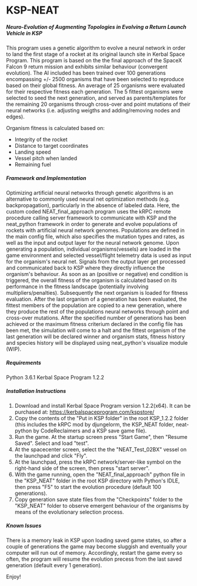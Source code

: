 # KSP-NEAT
##### Neuro-Evolution of Augmenting Topologies in Evolving a Return Launch Vehicle in KSP #####

This program uses a genetic algorithm to evolve a neural network in order to land the first stage of a rocket at its original launch site in Kerbal Space Program.
This program is based on the the final approach of the SpaceX Falcon 9 return mission and exhibits similar behaviour (convergent evolution). 
The AI included has been trained over 100 generations encompassing +/- 2500 organisms that have been selected to reproduce based on their global fitness. An average of 25 organisms
were evaluated for their respective fitness each generation. The 5 fittest organisms were selected to seed the next generation, and served as parents/templates for the remaining 
20 organisms through cross-over and point mutations of their neural networks (i.e. adjusting weigths and adding/removing nodes and edges).

Organism fitness is calculated based on:
- Integrity of the rocket
- Distance to target coordinates
- Landing speed
- Vessel pitch when landed
- Remaining fuel


##### Framework and Implementation #####

Optimizing artificial neural networks through genetic algorithms is an alternative to commonly used neural net optimization methods (e.g. backpropagation), particularly in the absence of labeled data. 
Here, the custom coded NEAT_final_approach program uses the kRPC remote procedure calling server framework to communicate with KSP and the neat_python framework in order to generate and evolve populations of rockets with 
artificial neural network genomes. Populations are defined in the main config file, which also specifies the mutation types and rates, as well as the input and output layer for the neural network genome. Upon generating a population,
individual organisms(vessels) are loaded in the game environment and selected vessel/flight telemetry data is used as input for the organism's neural net. Signals from the output layer get processed and communicated back to KSP
where they directly influence the organism's behaviour. As soon as an (positive or negative) end condition is triggered, the overall fitness of the organism is calculated based on its performance in the fitness landscape 
(potentially involving multipliers/penalties). Subsequently the next organism is loaded for fitness evaluation. After the last organism of a generation has been evaluated, the fittest members of the population are copied to 
a new generation, where they produce the rest of the populations neural networks through point and cross-over mutations. After the specified number of generations has been achieved or the maximum fitness criterium declared in 
the config file has been met, the simulation will come to a halt and the fittest organism of the last generation will be declared winner and organism stats, fitness history and species history will be displayed 
using neat_python's visualize module (WIP).


##### Requirements #####

Python 3.6.1
Kerbal Space Program 1.2.2


##### Installation Instructions #####

1. Download and install Kerbal Space Program version 1.2.2(x64). It can be purchased at:
	https://kerbalspaceprogram.com/kspstore/
2. Copy the contents of the "Put in KSP folder" in the root KSP_1.2.2 folder (this includes the kRPC mod by djungelorm, the KSP_NEAT folder, neat-python by CodeReclaimers and a KSP save game file).
3. Run the game. At the startup screen press "Start Game", then "Resume Saved". Select and load "test".
4. At the spacecenter screen, select the the "NEAT_Test_02BX" vessel on the launchpad and click "Fly".
5. At the launchpad, press the kRPC network/server-like symbol on the right-hand side of the screen, then press "start server".
6. With the game running, open the "NEAT_final_approach" python file in the "KSP_NEAT" folder in the root KSP directory with Python's IDLE, then press "F5" to start the evolution procedure (default 100 generations).
7. Copy generation save state files from the "Checkpoints" folder to the "KSP_NEAT" folder to observe emergent behaviour of the organisms by means of the evolutionary selection process.


##### Known Issues #####

There is a memory leak in KSP upon loading saved game states, so after a couple of generations the game may become sluggish and eventually your computer will run out of memory.
Accordingly, restart the game every so often, the program will resume the evolution precess from the last saved generation (default every 1 generation).


Enjoy!

